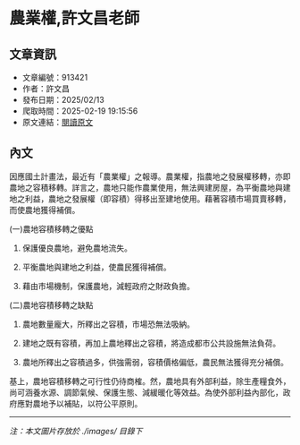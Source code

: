 # 農業權,許文昌老師

## 文章資訊
- 文章編號：913421
- 作者：許文昌
- 發布日期：2025/02/13
- 爬取時間：2025-02-19 19:15:56
- 原文連結：[閱讀原文](https://real-estate.get.com.tw/Columns/detail.aspx?no=913421)

## 內文
因應國土計畫法，最近有「農業權」之報導。農業權，指農地之發展權移轉，亦即農地之容積移轉。詳言之，農地只能作農業使用，無法興建房屋，為平衡農地與建地之利益，農地之發展權（即容積）得移出至建地使用。藉著容積市場買賣移轉，而使農地獲得補償。

(一)農地容積移轉之優點

1. 保護優良農地，避免農地流失。

2. 平衡農地與建地之利益，使農民獲得補償。

3. 藉由市場機制，保護農地，減輕政府之財政負擔。

(二)農地容積移轉之缺點

1. 農地數量龐大，所釋出之容積，市場恐無法吸納。

2. 建地之既有容積，再加上農地釋出之容積，將造成都市公共設施無法負荷。

3. 農地所釋出之容積過多，供強需弱，容積價格偏低，農民無法獲得充分補償。

基上，農地容積移轉之可行性仍待商榷。然，農地具有外部利益，除生產糧食外，尚可涵養水源、調節氣候、保護生態、減緩暖化等效益。為使外部利益內部化，政府應對農地予以補貼，以符公平原則。

---
*注：本文圖片存放於 ./images/ 目錄下*
